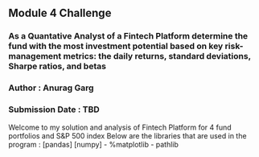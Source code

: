 ## Module 4 Challenge
### As a  Quantative Analyst of a Fintech Platform determine the fund with the most investment potential based on key risk-management metrics: the daily returns, standard deviations, Sharpe ratios, and betas
### Author : Anurag Garg
### Submission Date : TBD
Welcome to my solution and analysis of Fintech Platform for 4 fund portfolios and S&P 500 index
Below are the libraries that are used in the program :
    [pandas]
    [numpy]
    - %matplotlib
    - pathlib